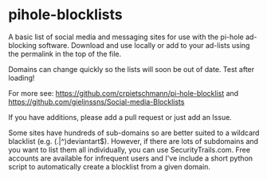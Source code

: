# pihole-blocklists

A basic list of social media and messaging sites for use with the pi-hole ad-blocking software. Download and use locally or add to your ad-lists using the permalink in the top of the file.

Domains can change quickly so the lists will soon be out of date. Test after loading!

For more see: https://github.com/crpietschmann/pi-hole-blocklist and https://github.com/gieljnssns/Social-media-Blocklists

If you have additions, please add a pull request or just add an Issue.

Some sites have hundreds of sub-domains so are better suited to a wildcard blacklist (e.g. (\.|^)deviantart$). However, if there are lots of subdomains and you want to list them all individually, you can use SecurityTrails.com. Free accounts are available for infrequent users and I've include a short python script to automatically create a blocklist from a given domain.
